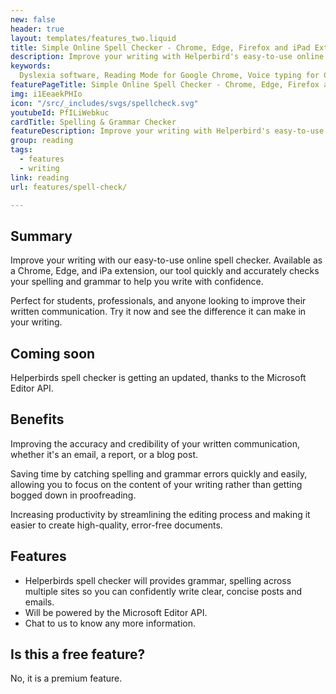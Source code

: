 ```yaml
---
new: false
header: true
layout: templates/features_two.liquid
title: Simple Online Spell Checker - Chrome, Edge, Firefox and iPad Extension
description: Improve your writing with Helperbird's easy-to-use online spell checker. Available as a Chrome, Edge, and iPad extension, our tool quickly and accurately checks your spelling and grammar to help you write with confidence. Perfect for students, professionals, and anyone looking to improve their written communication. Try it now and see the difference it can make in your writing.
keywords:
  Dyslexia software, Reading Mode for Google Chrome, Voice typing for Chrome, Text to speech for Chrome, text reader, Immersive Reader, dyslexia fonts, accessibility software, dyslexia software, Helperbird for Edge, Helperbird for Firefox, Helperbird for Chrome, Opendyslexic for Chrome, OpenDyslexic
featurePageTitle: Simple Online Spell Checker - Chrome, Edge, Firefox and iPad Extension
img: i1EeaekPHIo
icon: "/src/_includes/svgs/spellcheck.svg"
youtubeId: PfILiWebkuc
cardTitle: Spelling & Grammar Checker
featureDescription: Improve your writing with Helperbird's easy-to-use online spell checker. Available as a Chrome, Edge, and iPad extension, our tool quickly and accurately checks your spelling and grammar to help you write with confidence.
group: reading
tags:
  - features
  - writing
link: reading
url: features/spell-check/

---
```


## Summary 

Improve your writing with our easy-to-use online spell checker. Available as a Chrome, Edge, and iPa extension, our tool quickly and accurately checks your spelling and grammar to help you write with confidence. 

Perfect for students, professionals, and anyone looking to improve their written communication. Try it now and see the difference it can make in your writing.


## Coming soon

Helperbirds spell checker is getting an updated, thanks to the Microsoft Editor API.


## Benefits

Improving the accuracy and credibility of your written communication, whether it's an email, a report, or a blog post.

Saving time by catching spelling and grammar errors quickly and easily, allowing you to focus on the content of your writing rather than getting bogged down in proofreading.

Increasing productivity by streamlining the editing process and making it easier to create high-quality, error-free documents.



## Features

- Helperbirds spell checker will provides grammar, spelling across multiple sites so you can confidently write clear, concise posts and emails.
- Will be powered by the Microsoft Editor API.
- Chat to us to know any more information.

## Is this a free feature?
No, it is a premium feature.
      






